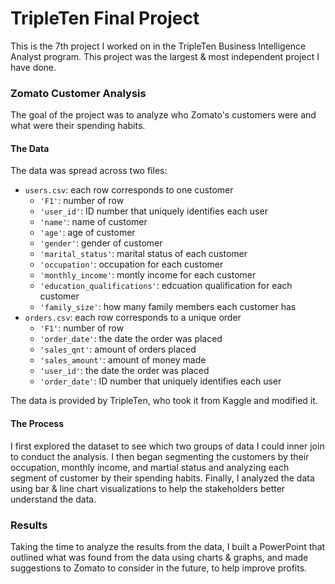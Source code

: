 # TripleTen Final Project
This is the 7th project I worked on in the TripleTen Business Intelligence Analyst program. This project was the largest & most independent project I have done.

### Zomato Customer Analysis

The goal of the project was to analyze who Zomato's customers were and what were their spending habits.

#### The Data

The data was spread across two files:

- `users.csv`: each row corresponds to one customer  
    - `'F1'`: number of row  
    - `'user_id'`: ID number that uniquely identifies each user
    - `'name'`: name of customer 
    - `'age'`: age of customer  
    - `'gender'`: gender of customer  
    - `'marital_status'`: marital status of each customer  
    - `'occupation'`: occupation for each customer 
    - `'monthly_income'`: montly income for each customer 
    - `'education_qualifications'`: edcuation qualification for each customer
    - `'family_size'`: how many family members each customer has 
- `orders.csv`: each row corresponds to a unique order  
    - `'F1'`: number of row  
    - `'order_date'`: the date the order was placed
    - `'sales_qnt'`: amount of orders placed
    - `'sales_amount'`: amount of money made
    - `'user_id'`: the date the order was placed
    - `'order_date'`: ID number that uniquely identifies each user

The data is provided by TripleTen, who took it from Kaggle and modified it.

#### The Process

I first explored the dataset to see which two groups of data I could inner join to conduct the analysis. I then began segmenting the customers by their occupation, monthly income, and martial status and analyzing each segment of customer by their spending habits. Finally, I analyzed the data using bar & line chart visualizations to help the stakeholders better understand the data.

### Results

Taking the time to analyze the results from the data, I built a PowerPoint that outlined what was found from the data using charts & graphs, and made suggestions to Zomato to consider in the future, to help improve profits.
